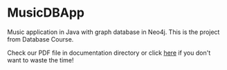 # MusicDBApp
Music application in Java with graph database in Neo4j. This is the project from Database Course.

Check our PDF file in documentation directory
or click [here](https://github.com/wolski0420/MusicDBApp/blob/master/documentation/MusicDBApp.pdf)
if you don't want to waste the time!
